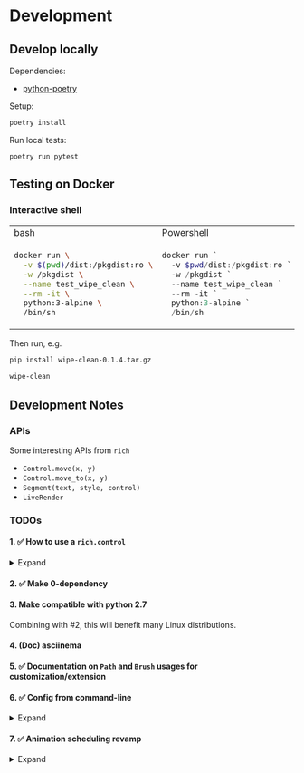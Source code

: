 # Development


## Develop locally

Dependencies:

- [python-poetry](https://python-poetry.org/)

Setup:

```bash
poetry install
```

Run local tests:

```
poetry run pytest
```

## Testing on Docker


### Interactive shell

<table>
<tr><td>bash</td><td>Powershell</td></tr>
<tr>
<td>

```bash
docker run \
  -v $(pwd)/dist:/pkgdist:ro \
  -w /pkgdist \
  --name test_wipe_clean \
  --rm -it \ 
  python:3-alpine \
  /bin/sh
```

</td>
<td>

```powershell
docker run `
  -v $pwd/dist:/pkgdist:ro `
  -w /pkgdist `
  --name test_wipe_clean `
  --rm -it `
  python:3-alpine `
  /bin/sh
```

</td>
</tr>
</table>

Then run, e.g.

```bash
pip install wipe-clean-0.1.4.tar.gz

wipe-clean
```



## Development Notes

### APIs

Some interesting APIs from `rich`

- `Control.move(x, y)`
- `Control.move_to(x, y)`
- `Segment(text, style, control)`
- `LiveRender`


### TODOs

#### 1. ✅ How to use a `rich.control`

<details><summary>Expand</summary>

We can use `Console.control()` to insert any controls.

e.g.
```python
from rich.console import Console
from rich.control import Control
r = Console()

r.control(Control.move_to(2, 3))
r.print('123')
  
r.control(Control.move_to(4, 3))
r.print('456')
```

```
 12456
```

</details>

#### 2. ✅ Make 0-dependency

#### 3. Make compatible with python 2.7

Combining with #2, this will benefit many Linux distributions.

#### 4. (Doc) asciinema

#### 5. ✅ Documentation on `Path` and `Brush` usages for customization/extension

#### 6. ✅ Config from command-line

<details><summary>Expand</summary>

e.g. `speed`, animation profiles

</details>

#### 7. ✅ Animation scheduling revamp

<details><summary>Expand</summary>

- Frame-based scheduler (instead of time-based). This allows more accurate control on frame timer,
  which may help solve the Windows timer issue.

</details>
